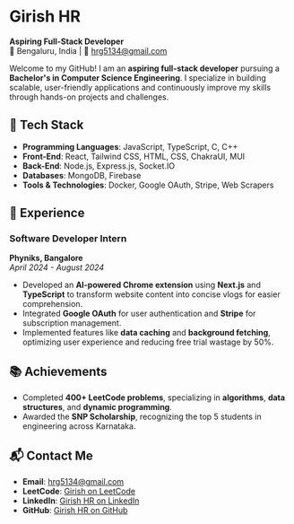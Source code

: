 # Girish HR
**Aspiring Full-Stack Developer**  
📍 Bengaluru, India | 📧 [hrg5134@gmail.com](mailto:hrg5134@gmail.com)

Welcome to my GitHub! I am an **aspiring full-stack developer** pursuing a **Bachelor's in Computer Science Engineering**. I specialize in building scalable, user-friendly applications and continuously improve my skills through hands-on projects and challenges.

## 🔧 Tech Stack

- **Programming Languages**: JavaScript, TypeScript, C, C++
- **Front-End**: React, Tailwind CSS, HTML, CSS, ChakraUI, MUI
- **Back-End**: Node.js, Express.js, Socket.IO
- **Databases**: MongoDB, Firebase
- **Tools & Technologies**: Docker, Google OAuth, Stripe, Web Scrapers

## 💼 Experience

### Software Developer Intern  
**Phyniks, Bangalore**  
_April 2024 - August 2024_

- Developed an **AI-powered Chrome extension** using **Next.js** and **TypeScript** to transform website content into concise vlogs for easier comprehension.  
- Integrated **Google OAuth** for user authentication and **Stripe** for subscription management.  
- Implemented features like **data caching** and **background fetching**, optimizing user experience and reducing free trial wastage by 50%.

## 📚 Achievements

- Completed **400+ LeetCode problems**, specializing in **algorithms**, **data structures**, and **dynamic programming**.  
- Awarded the **SNP Scholarship**, recognizing the top 5 students in engineering across Karnataka.

## 📬 Contact Me

- **Email**: [hrg5134@gmail.com](mailto:hrg5134@gmail.com)  
- **LeetCode**: [Girish on LeetCode](https://leetcode.com/u/giri1/)  
- **LinkedIn**: [Girish HR on LinkedIn](https://www.linkedin.com/in/girish-hr-448a3b1b5?utm_source=share&utm_campaign=share_via&utm_content=profile&utm_medium=android_app)  
- **GitHub**: [Girish HR on GitHub](https://github.com/RgiriH)

